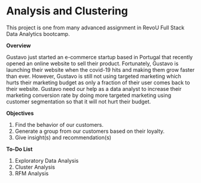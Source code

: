 # Analysis and Clustering
This project is one from many advanced assignment in RevoU Full Stack Data Analytics bootcamp.

**Overview**

Gustavo just started an e-commerce startup based in Portugal that recently opened an online website to sell their product. Fortunately, Gustavo is launching their website when the covid-19 hits and making them grow faster than ever. However, Gustavo is still not using targeted marketing which hurts their marketing budget as only a fraction of their user comes back to their website. Gustavo need our help as a data analyst to increase their marketing conversion rate by doing more targeted marketing using customer segmentation so that it will not hurt their budget.

**Objectives**
1. Find the behavior of our customers.
2. Generate a group from our customers based on their loyalty.
3. Give insight(s) and recommendation(s)

**To-Do List**
1. Exploratory Data Analysis
2. Cluster Analysis
3. RFM Analysis
